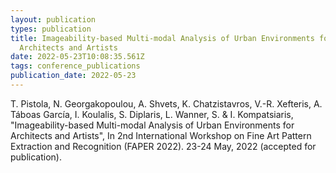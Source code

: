 ```yaml
---
layout: publication
types: publication
title: Imageability-based Multi-modal Analysis of Urban Environments for
  Architects and Artists
date: 2022-05-23T10:08:35.561Z
tags: conference_publications
publication_date: 2022-05-23
---
```

T. Pistola, N. Georgakopoulou, A. Shvets, K. Chatzistavros, V.-R. Xefteris, A. Táboas García, I. Koulalis, S. Diplaris, L. Wanner, S. & I. Kompatsiaris, "Imageability-based Multi-modal Analysis of Urban Environments for Architects and Artists", In 2nd International Workshop on Fine Art Pattern Extraction and Recognition (FAPER 2022). 23-24 May, 2022 (accepted for publication).